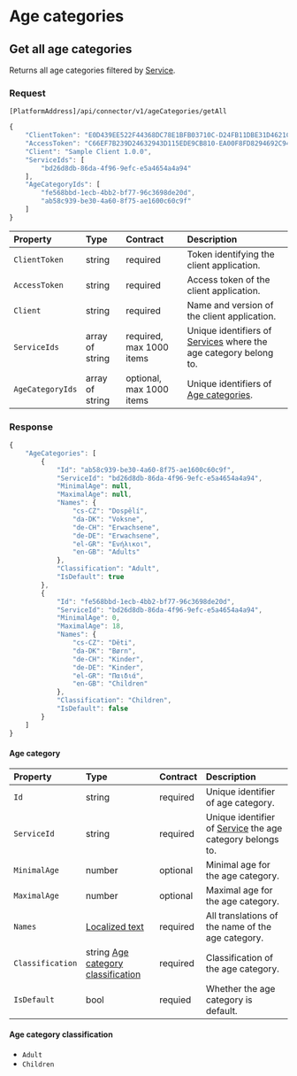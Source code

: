 # Age categories

## Get all age categories

Returns all age categories filtered by [Service](services.md#service).

### Request

`[PlatformAddress]/api/connector/v1/ageCategories/getAll`

```javascript
{
    "ClientToken": "E0D439EE522F44368DC78E1BFB03710C-D24FB11DBE31D4621C4817E028D9E1D",
    "AccessToken": "C66EF7B239D24632943D115EDE9CB810-EA00F8FD8294692C940F6B5A8F9453D",
    "Client": "Sample Client 1.0.0",
    "ServiceIds": [
        "bd26d8db-86da-4f96-9efc-e5a4654a4a94"
    ],
    "AgeCategoryIds": [
        "fe568bbd-1ecb-4bb2-bf77-96c3698de20d",
        "ab58c939-be30-4a60-8f75-ae1600c60c9f"
    ]
}
```

| Property | Type | Contract | Description |
| :-- | :-- | :-- | :-- |
| `ClientToken` | string | required | Token identifying the client application. |
| `AccessToken` | string | required | Access token of the client application. |
| `Client` | string | required | Name and version of the client application. |
| `ServiceIds` | array of string | required, max 1000 items | Unique identifiers of [Services](services.md#service) where the age category belong to. |
| `AgeCategoryIds` | array of string | optional, max 1000 items | Unique identifiers of [Age categories](#age-category). |

### Response

```javascript
{
    "AgeCategories": [
        {
            "Id": "ab58c939-be30-4a60-8f75-ae1600c60c9f",
            "ServiceId": "bd26d8db-86da-4f96-9efc-e5a4654a4a94",
            "MinimalAge": null,
            "MaximalAge": null,
            "Names": {
                "cs-CZ": "Dospělí",
                "da-DK": "Voksne",
                "de-CH": "Erwachsene",
                "de-DE": "Erwachsene",
                "el-GR": "Ενήλικοι",
                "en-GB": "Adults"
            },
            "Classification": "Adult",
            "IsDefault": true
        },
        {
            "Id": "fe568bbd-1ecb-4bb2-bf77-96c3698de20d",
            "ServiceId": "bd26d8db-86da-4f96-9efc-e5a4654a4a94",
            "MinimalAge": 0,
            "MaximalAge": 18,
            "Names": {
                "cs-CZ": "Děti",
                "da-DK": "Børn",
                "de-CH": "Kinder",
                "de-DE": "Kinder",
                "el-GR": "Παιδιά",
                "en-GB": "Children"
            },
            "Classification": "Children",
            "IsDefault": false
        }
    ]
}
```

#### Age category

| Property | Type | Contract | Description |
| :-- | :-- | :-- | :-- |
| `Id` | string | required | Unique identifier of age category. |
| `ServiceId` | string | required | Unique identifier of [Service](services.md#service) the age category belongs to. |
| `MinimalAge` | number | optional | Minimal age for the age category. |
| `MaximalAge` | number | optional | Maximal age for the age category. |
| `Names` | [Localized text](resources.md#localized-text) | required | All translations of the name of the age category. |
| `Classification` | string  [Age category classification](#age-category-classification) | required | Classification of the age category. |
| `IsDefault` | bool | requied | Whether the age category is default. |

#### Age category classification

* `Adult`
* `Children`
